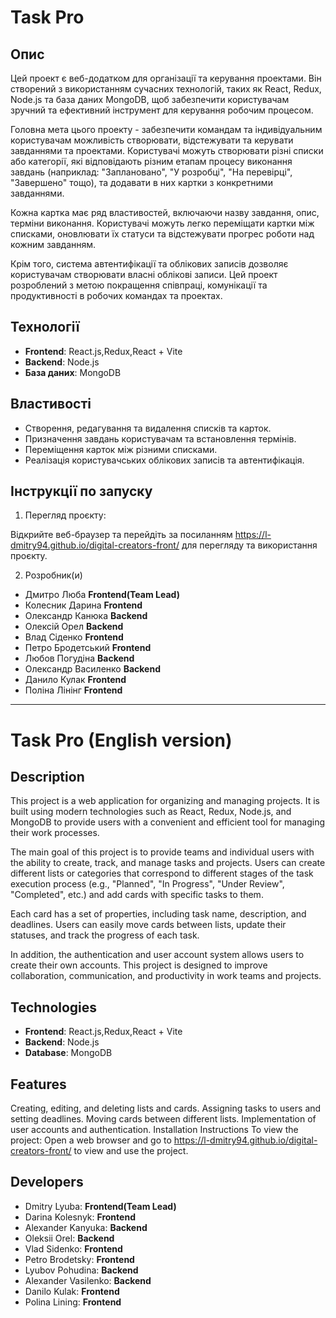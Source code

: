 
# Task Pro 

## Опис

Цей проект є веб-додатком для організації та керування проектами. Він створений з використанням сучасних технологій, таких як React, Redux, Node.js та база даних MongoDB, щоб забезпечити користувачам зручний та ефективний інструмент для керування робочим процесом.

Головна мета цього проекту - забезпечити командам та індивідуальним користувачам можливість створювати, відстежувати та керувати завданнями та проектами. Користувачі можуть створювати різні списки або категорії, які відповідають різним етапам процесу виконання завдань (наприклад: "Заплановано", "У розробці", "На перевірці", "Завершено" тощо), та додавати в них картки з конкретними завданнями.

Кожна картка має ряд властивостей, включаючи назву завдання, опис, терміни виконання. Користувачі можуть легко переміщати картки між списками, оновлювати їх статуси та відстежувати прогрес роботи над кожним завданням.

Крім того, система автентифікації та облікових записів дозволяє користувачам створювати власні облікові записи. Цей проект розроблений з метою покращення співпраці, комунікації та продуктивності в робочих командах та проектах.

## Технології

- **Frontend**: React.js,Redux,React + Vite
- **Backend**: Node.js
- **База даних**: MongoDB

## Властивості

- Створення, редагування та видалення списків та карток.
- Призначення завдань користувачам та встановлення термінів.
- Переміщення карток між різними списками.
- Реалізація користувачських облікових записів та автентифікація.


## Інструкції по запуску

1. Перегляд проєкту:

Відкрийте веб-браузер та перейдіть за посиланням https://l-dmitry94.github.io/digital-creators-front/ для перегляду та використання проєкту.


2. Розробник(и)
- Дмитро Люба **Frontend(Team Lead)**
- Колесник Дарина **Frontend**
- Олександр Канюка **Backend**
- Олексій Орел **Backend**
- Влад Сіденко **Frontend**
- Петро Бродетський **Frontend**
- Любов Погудіна **Backend**
- Олександр Василенко **Backend**
- Данило Кулак **Frontend**
- Поліна Лінінг  **Frontend**

________________________________
# Task Pro (English version)



## Description

This project is a web application for organizing and managing projects. It is built using modern technologies such as React, Redux, Node.js, and MongoDB to provide users with a convenient and efficient tool for managing their work processes.

The main goal of this project is to provide teams and individual users with the ability to create, track, and manage tasks and projects. Users can create different lists or categories that correspond to different stages of the task execution process (e.g., "Planned", "In Progress", "Under Review", "Completed", etc.) and add cards with specific tasks to them.

Each card has a set of properties, including task name, description, and deadlines. Users can easily move cards between lists, update their statuses, and track the progress of each task.

In addition, the authentication and user account system allows users to create their own accounts. This project is designed to improve collaboration, communication, and productivity in work teams and projects.

## Technologies
- **Frontend**: React.js,Redux,React + Vite
- **Backend**: Node.js
- **Database**: MongoDB

## Features

Creating, editing, and deleting lists and cards.
Assigning tasks to users and setting deadlines.
Moving cards between different lists.
Implementation of user accounts and authentication.
Installation Instructions
To view the project:
Open a web browser and go to https://l-dmitry94.github.io/digital-creators-front/ to view and use the project.

## Developers

- Dmitry Lyuba: **Frontend(Team Lead)**
- Darina Kolesnyk: **Frontend**
- Alexander Kanyuka: **Backend**
- Oleksii Orel: **Backend**
- Vlad Sidenko: **Frontend**
- Petro Brodetsky: **Frontend**
- Lyubov Pohudina: **Backend**
- Alexander Vasilenko: **Backend**
- Danilo Kulak: **Frontend**
- Polina Lining: **Frontend**
